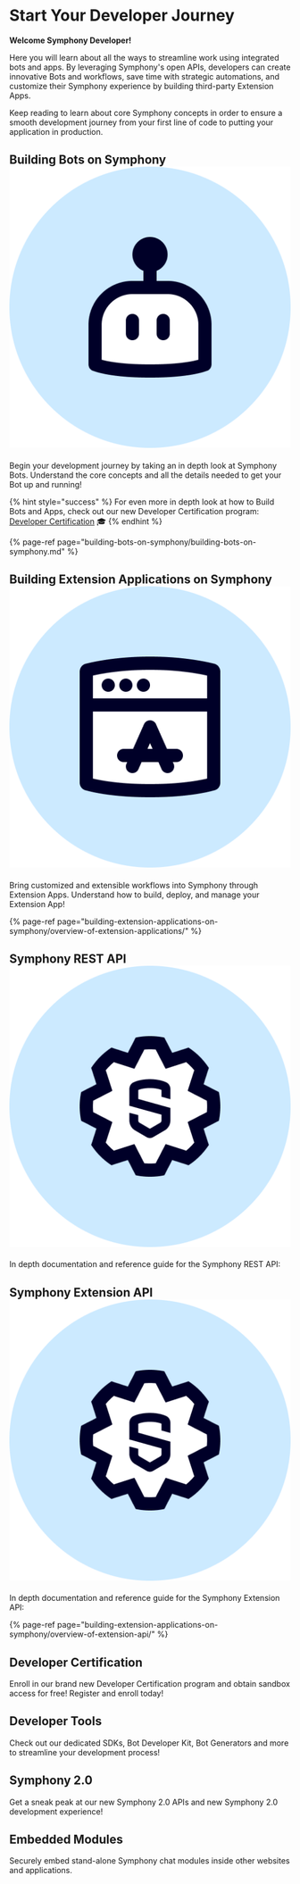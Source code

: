 # Start Your Developer Journey

**Welcome Symphony Developer!**

Here you will learn about all the ways to streamline work using integrated bots and apps. By leveraging Symphony's open APIs, developers can create innovative Bots and workflows, save time with strategic automations, and customize their Symphony experience by building third-party Extension Apps.

Keep reading to learn about core Symphony concepts in order to ensure a smooth development journey from your first line of code to putting your application in production.

## Building Bots on Symphony ![](.gitbook/assets/bot-large.png)

Begin your development journey by taking an in depth look at Symphony Bots. Understand the core concepts and all the details needed to get your Bot up and running!

{% hint style="success" %}
For even more in depth look at how to Build Bots and Apps, check out our new Developer Certification program: [Developer Certification](developer-certification/untitled.md) 🎓
{% endhint %}

{% page-ref page="building-bots-on-symphony/building-bots-on-symphony.md" %}

## Building Extension Applications on Symphony ![](.gitbook/assets/extension-app-large.png)

Bring customized and extensible workflows into Symphony through Extension Apps. Understand how to build, deploy, and manage your Extension App!

{% page-ref page="building-extension-applications-on-symphony/overview-of-extension-applications/" %}

## Symphony REST API ![](.gitbook/assets/symphony-api-large.png)

In depth documentation and reference guide for the Symphony REST API:

## Symphony Extension API ![](.gitbook/assets/symphony-api-large.png)

In depth documentation and reference guide for the Symphony Extension API:

{% page-ref page="building-extension-applications-on-symphony/overview-of-extension-api/" %}

## Developer Certification

Enroll in our brand new Developer Certification program and obtain sandbox access for free! Register and enroll today!

## Developer Tools

Check out our dedicated SDKs, Bot Developer Kit, Bot Generators and more to streamline your development process!

## Symphony 2.0

Get a sneak peak at our new Symphony 2.0 APIs and new Symphony 2.0 development experience!

## Embedded Modules

Securely embed stand-alone Symphony chat modules inside other websites and applications.

